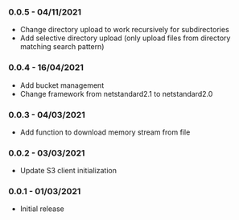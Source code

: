 ### 0.0.5 - 04/11/2021
* Change directory upload to work recursively for subdirectories
* Add selective directory upload (only upload files from directory matching search pattern)
### 0.0.4 - 16/04/2021
* Add bucket management
* Change framework from netstandard2.1 to netstandard2.0
### 0.0.3 - 04/03/2021
* Add function to download memory stream from file
### 0.0.2 - 03/03/2021
* Update S3 client initialization
### 0.0.1 - 01/03/2021
* Initial release